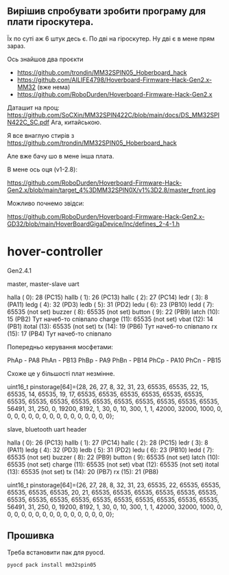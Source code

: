 ## Вирішив спробувати зробити програму для плати гіроскутера.

Їх по суті аж 6 штук десь є. По дві на гіроскутер. Ну дві є в мене прям зараз.

Ось знайшов два проєкти

- https://github.com/trondin/MM32SPIN05_Hoberboard_hack
- https://github.com/AILIFE4798/Hoverboard-Firmware-Hack-Gen2.x-MM32 (вже нема)
- https://github.com/RoboDurden/Hoverboard-Firmware-Hack-Gen2.x

Даташит на проц: https://github.com/SoCXin/MM32SPIN422C/blob/main/docs/DS_MM32SPIN422C_SC.pdf
Ага, китайською.

Я все внаглую стирів з https://github.com/trondin/MM32SPIN05_Hoberboard_hack

Але вже бачу шо в мене інша плата.

В мене ось оця (v1-2.8):

https://github.com/RoboDurden/Hoverboard-Firmware-Hack-Gen2.x/blob/main/target_4%3DMM32SPIN0X/v1%3D2.8/master_front.jpg

Можливо почнемо звідси:

https://github.com/RoboDurden/Hoverboard-Firmware-Hack-Gen2.x-GD32/blob/main/HoverBoardGigaDevice/Inc/defines_2-4-1.h



# hover-controller


Gen2.4.1

master, master-slave uart 

halla        ( 0):    28 (PC15)
hallb        ( 1):    26 (PC13)
hallc        ( 2):    27 (PC14)
ledr         ( 3):     8 (PA11)
ledg         ( 4):    32 (PD3)
ledb         ( 5):    31 (PD2)
ledu         ( 6):    23 (PB10)
ledd         ( 7): 65535 (not set)
buzzer       ( 8): 65535 (not set)
button       ( 9):    22 (PB9)
latch        (10):    15 (PB2)      Тут начеб-то співпало
charge       (11): 65535 (not set)
vbat         (12):    14 (PB1)
itotal       (13): 65535 (not set)
tx           (14):    19 (PB6)      Тут начеб-то співпало
rx           (15):    17 (PB4)      Тут начеб-то співпало


Попередньо керування мосфетами:

PhAp - PA8
PhAn - PB13
PhBp - PA9
PhBn - PB14
PhCp - PA10
PhCn - PB15

Схоже це у більшості плат незмінне.

uint16_t pinstorage[64]={28, 26, 27, 8, 32, 31, 23, 65535, 65535, 22, 15, 65535, 14, 65535, 19, 17, 65535, 65535, 65535, 65535, 65535, 65535, 65535, 65535, 65535, 65535, 65535, 65535, 65535, 65535, 65535, 65535, 56491, 31, 250, 0, 19200, 8192, 1, 30, 0, 10, 300, 1, 1, 42000, 32000, 1000, 0, 0, 0, 0, 0, 0, 0, 0, 0, 0, 0, 0, 0, 0, 0, 0};


slave, bluetooth uart header

halla        ( 0):    26 (PC13)
hallb        ( 1):    27 (PC14)
hallc        ( 2):    28 (PC15)
ledr         ( 3):     8 (PA11)
ledg         ( 4):    32 (PD3)
ledb         ( 5):    31 (PD2)
ledu         ( 6):    23 (PB10)
ledd         ( 7): 65535 (not set)
buzzer       ( 8):    22 (PB9)
button       ( 9): 65535 (not set)
latch        (10): 65535 (not set)
charge       (11): 65535 (not set)
vbat         (12): 65535 (not set)
itotal       (13): 65535 (not set)
tx           (14):    20 (PB7)
rx           (15):    21 (PB8)


uint16_t pinstorage[64]={26, 27, 28, 8, 32, 31, 23, 65535, 22, 65535, 65535, 65535, 65535, 65535, 20, 21, 65535, 65535, 65535, 65535, 65535, 65535, 65535, 65535, 65535, 65535, 65535, 65535, 65535, 65535, 65535, 65535, 56491, 31, 250, 0, 19200, 8192, 1, 30, 0, 10, 300, 1, 1, 42000, 32000, 1000, 0, 0, 0, 0, 0, 0, 0, 0, 0, 0, 0, 0, 0, 0, 0, 0};



## Прошивка

Треба встановити пак для pyocd.

```
pyocd pack install mm32spin05
```

